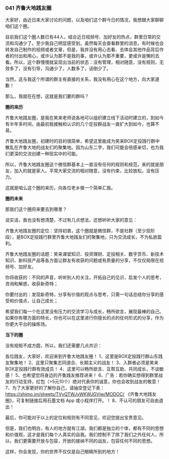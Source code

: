 ### 041 齐鲁大地践友圈

大家好，由近日来大家讨论的问题，以及咱们这个群今日的情况，我想跟大家聊聊咱们这个圈。

目前我们这个圈人数已有44人，结合近日视频号、加好友的热点，群里日常的交流和沟通少了。至少我自己明显感受到，虽然每天会查看群里的消息，有时候也会转发自己制作的视频或者文章，但是，我并没有用心去看、去体会其他作品背后作者的付出和用心，或许认为那不是我的事，或许认为那不重要，更或许是懒的去看。所以，这个群慢慢就呈现出当前的状态：没有管理，相对随意，没有规则，无效多了，没有引导，沟通少了，人数多了，话倒少了。

当然，这与我这个所谓的群主有直接的关系，我没有用心在这个地方，向大家道歉！

那么，我就在在想，这就是我们要的群吗？



**圈的来历**

齐鲁大地践友圈，是我在笑来老师说各地可以组织建立线下活动时建立的，到如今有半年多时间，由最初我接触和认识的几个定投群战友一直扩大到如今，也算不易。

齐鲁大地践友圈，初建时的目的很简单，希望这里能成为笑来BOX定投践行群中散乱在齐鲁大地的战友们的聚集地。因为山东二字，我们可能会倍感亲切，也为我们更深的交流创建一种现实中的可能。

所以，齐鲁大地践友圈这个微信群基本上一直没有任何的规则和规范，来的就是朋友，加入的就是家人。平常大家交流的相对随意，没有约束，比较放松，没有压力。

这就是咱么这个圈的来历，向各位老乡做一个简单汇报。



**圈的未来**

那我们这个圈将来要去到哪里？

说实话，我也没有想清楚，不过有几点想法，还想听听大家的意见：

齐鲁大地践友圈的定位：坚持初衷，这个圈就是微信群，不是社群（至少现阶段），是BOX定投践行群里齐鲁大地践友们的聚集地，只为交流成长，不为私欲盈利。

齐鲁大地践友圈的话题：笑来课堂知识、投资理财、定投相关、数字货币、新技术知识、新科技产品等各方面让群友有收获的问题或有质量的分享，不仅仅局限在视频号、加好友。

你将收获的：不同的声音，听听别人的关注，开拓自己的见识，启发个人的思考，咨询和解惑，收获新奇特；

你要付出的：发现新奇特，分享有价值的观点与思考，只需一句话总结你分享的感受和价值点，让自己成长；

希望我们每一个在这里没有压力的交流学习与成长，畅所欲言，展现最棒的自己。如果你有哪方面的特长，你也可以在这里进行你擅长的点的任何形式的分享，作为你更大平台的操练场。



**当下的圈**

没有规矩不成方圆，所以，我们还需要几点共识：

各位践友，大家好，欢迎来到齐鲁大地践友圈！
1、这里是BOX定投践行群山东践友聚集地！
2、这里只聚集志同道合、长期主义的战友！
3、入群者必须是笑来BOX定投践行群有效成员！
4、这里可以畅所欲言、互帮互助、共同成长，不谈敏感！
5、也希望您将身边的齐鲁践友推荐进来！
6、广告：若你确实想得到群里战友的行动支持，红包（>5元10个）绝对代表你的诚意，你也会收到战友的敬意！
7、为了大家更好的了解你自己，请抽空登记下表：https://shimo.im/sheets/TVyQTWJyWKWJGVjw/MODOC/ 《齐鲁大地践友圈》，可复制链接后用石墨文档 App 或小程序打开。！
8、不认可的朋友可自由退出！



最后，你可能对于以上的定位和规则有不同意见，欢迎您提出宝贵意见。

但是，我们也明白，有人的地方就有江湖，我们都是独立的个体，都有不同的思想和价值观，这才是我们每个人真实的自我。我们控制不了除了我们之外任何人，所以，我们更需要开放与包容，开放的接纳不同的战友，包容任何不同的思想。

这样，你会发现，你的世界不仅仅是自己眼睛所到的地方！